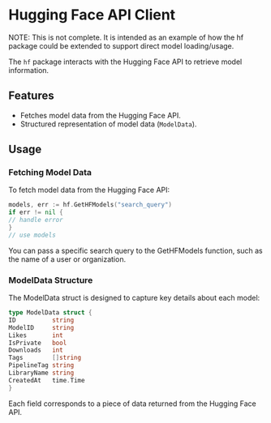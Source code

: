 # Hugging Face API Client

NOTE: This is not complete. It is intended as an example of how the hf package could be extended to support direct model loading/usage.

The `hf` package interacts with the Hugging Face API to retrieve model information.

## Features

- Fetches model data from the Hugging Face API.
- Structured representation of model data (`ModelData`).

## Usage

### Fetching Model Data

To fetch model data from the Hugging Face API:

```go
models, err := hf.GetHFModels("search_query")
if err != nil {
// handle error
}
// use models
```

You can pass a specific search query to the GetHFModels function, such as the name of a user or organization.

### ModelData Structure

The ModelData struct is designed to capture key details about each model:

```go
type ModelData struct {
ID          string
ModelID     string
Likes       int
IsPrivate   bool
Downloads   int
Tags        []string
PipelineTag string
LibraryName string
CreatedAt   time.Time
}
```

Each field corresponds to a piece of data returned from the Hugging Face API.
